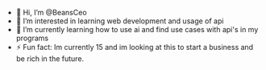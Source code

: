 - 👋 Hi, I’m @BeansCeo
- 👀 I’m interested in learning web development and usage of api
- 🌱 I’m currently learning how to use ai and find use cases with api's in my programs
- ⚡ Fun fact: Im currently 15 and im looking at this to start a business and be rich in the future.

<!---
BeansCeo/BeansCeo is a ✨ special ✨ repository because its `README.md` (this file) appears on your GitHub profile.
You can click the Preview link to take a look at your changes.
--->
